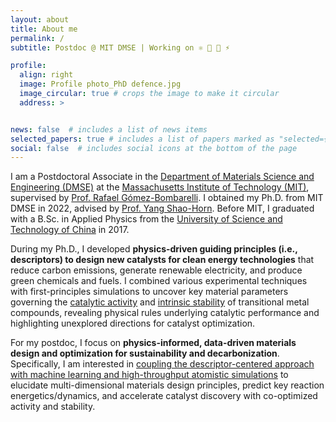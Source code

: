 ```yaml
---
layout: about
title: About me
permalink: /
subtitle: Postdoc @ MIT DMSE | Working on ⚛️ 🤖 🧪 ⚡

profile:
  align: right
  image: Profile photo_PhD defence.jpg
  image_circular: true # crops the image to make it circular
  address: >


news: false  # includes a list of news items
selected_papers: true # includes a list of papers marked as "selected={true}"
social: false  # includes social icons at the bottom of the page
---
```


I am a Postdoctoral Associate in the [Department of Materials Science and Engineering (DMSE)](https://dmse.mit.edu/) at the [Massachusetts Institute of Technology (MIT)](https://www.mit.edu/), supervised by [Prof. Rafael Gómez-Bombarelli](https://gomezbombarelli.mit.edu/). I obtained my Ph.D. from MIT DMSE in 2022, advised by [Prof. Yang Shao-Horn](https://www.rle.mit.edu/eel/). Before MIT, I graduated with a B.Sc. in Applied Physics from the [University of Science and Technology of China](https://en.ustc.edu.cn/) in 2017.

During my Ph.D., I developed **physics-driven guiding principles (i.e., descriptors) to design new catalysts for clean energy technologies** that reduce carbon emissions, generate renewable electricity, and produce green chemicals and fuels. I combined various experimental techniques with first-principles simulations to uncover key material parameters governing the [catalytic activity](https://doi.org/10.1038/s41563-022-01199-0) and [intrinsic stability](https://doi.org/10.1021/acs.chemmater.2c01233) of transitional metal compounds, revealing physical rules underlying catalytic performance and highlighting unexplored directions for catalyst optimization.

For my postdoc, I focus on **physics-informed, data-driven materials design and optimization for sustainability and decarbonization**. Specifically, I am interested in [coupling the descriptor-centered approach with machine learning and high-throughput atomistic simulations](https://doi.org/10.1038/s41578-022-00466-5) to elucidate multi-dimensional materials design principles, predict key reaction energetics/dynamics, and accelerate catalyst discovery with co-optimized activity and stability.
